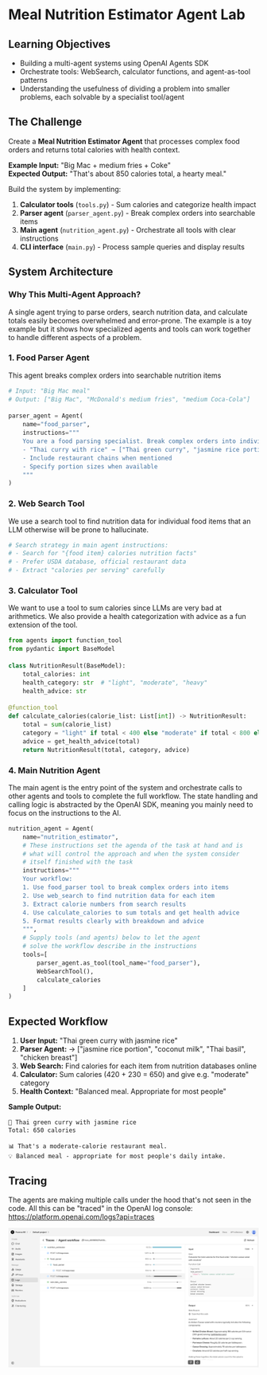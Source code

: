 # Meal Nutrition Estimator Agent Lab

## Learning Objectives

- Building a multi-agent systems using OpenAI Agents SDK
- Orchestrate tools: WebSearch, calculator functions, and agent-as-tool patterns  
- Understanding the usefulness of dividing a problem into smaller problems, each solvable by a specialist tool/agent

## The Challenge

Create a **Meal Nutrition Estimator Agent** that processes complex food orders and returns total calories with health context.

**Example Input:** "Big Mac + medium fries + Coke"  
**Expected Output:** "That's about 850 calories total, a hearty meal."

Build the system by implementing:

1. **Calculator tools** (`tools.py`) - Sum calories and categorize health impact
2. **Parser agent** (`parser_agent.py`) - Break complex orders into searchable items  
3. **Main agent** (`nutrition_agent.py`) - Orchestrate all tools with clear instructions
4. **CLI interface** (`main.py`) - Process sample queries and display results

## System Architecture

### Why This Multi-Agent Approach?

A single agent trying to parse orders, search nutrition data, and calculate totals easily becomes overwhelmed and error-prone. The example is a toy example but it shows how specialized agents and tools can work together to handle different aspects of a problem.

### 1. Food Parser Agent
This agent breaks complex orders into searchable nutrition items  

```python
# Input: "Big Mac meal"
# Output: ["Big Mac", "McDonald's medium fries", "medium Coca-Cola"]

parser_agent = Agent(
    name="food_parser",
    instructions="""
    You are a food parsing specialist. Break complex orders into individual items.
    - "Thai curry with rice" → ["Thai green curry", "jasmine rice portion"]
    - Include restaurant chains when mentioned
    - Specify portion sizes when available
    """
)
```

### 2. Web Search Tool  
We use a search tool to find nutrition data for individual food items that an LLM otherwise will be prone to hallucinate.

```python
# Search strategy in main agent instructions:
# - Search for "{food item} calories nutrition facts"
# - Prefer USDA database, official restaurant data
# - Extract "calories per serving" carefully
```

### 3. Calculator Tool
We want to use a tool to sum calories since LLMs are very bad at arithmetics. We also provide a health categorization with advice as a fun extension of the tool.

```python
from agents import function_tool
from pydantic import BaseModel

class NutritionResult(BaseModel):
    total_calories: int
    health_category: str  # "light", "moderate", "heavy"
    health_advice: str

@function_tool
def calculate_calories(calorie_list: List[int]) -> NutritionResult:
    total = sum(calorie_list)
    category = "light" if total < 400 else "moderate" if total < 800 else "heavy"
    advice = get_health_advice(total)
    return NutritionResult(total, category, advice)
```

### 4. Main Nutrition Agent
The main agent is the entry point of the system and orchestrate calls to other agents and tools to complete the full workflow. The state handling and calling logic is abstracted by the OpenAI SDK, meaning you mainly need to focus on the instructions to the AI.

```python
nutrition_agent = Agent(
    name="nutrition_estimator",
    # These instructions set the agenda of the task at hand and is
    # what will control the approach and when the system consider
    # itself finished with the task
    instructions="""
    Your workflow:
    1. Use food_parser tool to break complex orders into items
    2. Use web_search to find nutrition data for each item  
    3. Extract calorie numbers from search results
    4. Use calculate_calories to sum totals and get health advice
    5. Format results clearly with breakdown and advice
    """,
    # Supply tools (and agents) below to let the agent
    # solve the workflow describe in the instructions
    tools=[
        parser_agent.as_tool(tool_name="food_parser"),
        WebSearchTool(),
        calculate_calories
    ]
)
```

## Expected Workflow

1. **User Input:** "Thai green curry with jasmine rice"
2. **Parser Agent:** → ["jasmine rice portion", "coconut milk", "Thai basil", "chicken breast"] 
3. **Web Search:** Find calories for each item from nutrition databases online
4. **Calculator:** Sum calories (420 + 230 = 650) and give e.g. "moderate" category
5. **Health Context:** "Balanced meal. Appropriate for most people"

**Sample Output:**
```
🥘 Thai green curry with jasmine rice
Total: 650 calories

📊 That's a moderate-calorie restaurant meal.
💡 Balanced meal - appropriate for most people's daily intake.
```

## Tracing
The agents are making multiple calls under the hood that's not seen in the code. All this can be "traced" in the OpenAI log console: https://platform.openai.com/logs?api=traces

![OpenAI Log Tracing](openai_log_tracing.png)
